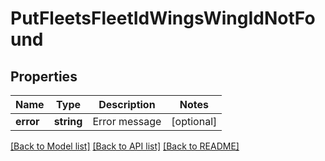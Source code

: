 # PutFleetsFleetIdWingsWingIdNotFound

## Properties
Name | Type | Description | Notes
------------ | ------------- | ------------- | -------------
**error** | **string** | Error message | [optional] 

[[Back to Model list]](../README.md#documentation-for-models) [[Back to API list]](../README.md#documentation-for-api-endpoints) [[Back to README]](../README.md)



